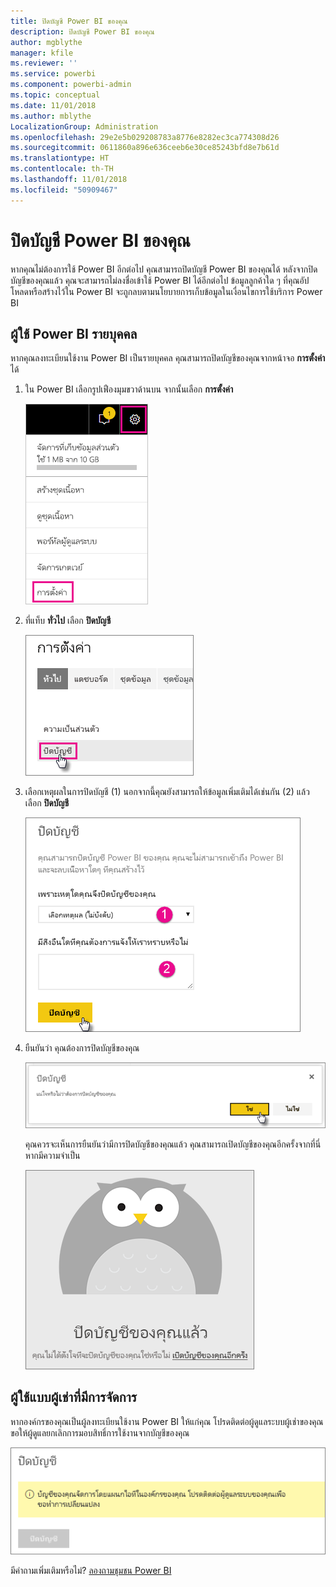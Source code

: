 ```yaml
---
title: ปิดบัญชี Power BI ของคุณ
description: ปิดบัญชี Power BI ของคุณ
author: mgblythe
manager: kfile
ms.reviewer: ''
ms.service: powerbi
ms.component: powerbi-admin
ms.topic: conceptual
ms.date: 11/01/2018
ms.author: mblythe
LocalizationGroup: Administration
ms.openlocfilehash: 29e2e5b029208783a8776e8282ec3ca774308d26
ms.sourcegitcommit: 0611860a896e636ceeb6e30ce85243bfd8e7b61d
ms.translationtype: HT
ms.contentlocale: th-TH
ms.lasthandoff: 11/01/2018
ms.locfileid: "50909467"
---
```

# <a name="closing-your-power-bi-account"></a>ปิดบัญชี Power BI ของคุณ

หากคุณไม่ต้องการใช้ Power BI อีกต่อไป คุณสามารถปิดบัญชี Power BI ของคุณได้  หลังจากปิดบัญชีของคุณแล้ว คุณจะสามารถไม่ลงชื่อเข้าใช้ Power BI ได้อีกต่อไป ข้อมูลลูกค้าใด ๆ ที่คุณอัปโหลดหรือสร้างไว้ใน Power BI จะถูกลบตามนโยบายการเก็บข้อมูลในเงื่อนไขการใช้บริการ Power BI

## <a name="individual-power-bi-users"></a>ผู้ใช้ Power BI รายบุคคล

หากคุณลงทะเบียนใช้งาน Power BI เป็นรายบุคคล คุณสามารถปิดบัญชีของคุณจากหน้าจอ **การตั้งค่า** ได้

1. ใน Power BI เลือกรูปเฟืองมุมขวาด้านบน จากนั้นเลือก **การตั้งค่า**

    ![การตั้งค่า](media/service-admin-closing-your-account/closeaccount-settings.png)

1. ที่แท็บ **ทั่วไป** เลือก **ปิดบัญชี**

    ![ปิดบัญชี](media/service-admin-closing-your-account/closeaccount-settings2.png)

1. เลือกเหตุผลในการปิดบัญชี (1) นอกจากนี้คุณยังสามารถให้ข้อมูลเพิ่มเติมได้เช่นกัน (2) แล้วเลือก **ปิดบัญชี**

    ![เลือกเหตุผล](media/service-admin-closing-your-account/closeaccount-settings3.png)

1. ยืนยันว่า คุณต้องการปิดบัญชีของคุณ

    ![ยืนยันการปิด](media/service-admin-closing-your-account/closeaccount-settings4.png)

    คุณควรจะเห็นการยืนยันว่ามีการปิดบัญชีของคุณแล้ว คุณสามารถเปิดบัญชีของคุณอีกครั้งจากที่นี่หากมีความจำเป็น

    ![การยืนยันบัญชี](media/service-admin-closing-your-account/closeaccount-settings5.png)

## <a name="managed-tenant-users"></a>ผู้ใช้แบบผู้เช่าที่มีการจัดการ

หากองค์กรของคุณเป็นผู้ลงทะเบียนใช้งาน Power BI ให้แก่คุณ โปรดติดต่อผู้ดูแลระบบผู้เช่าของคุณ ขอให้ผู้ดูแลยกเลิกการมอบสิทธิ์การใช้งานจากบัญชีของคุณ

![จัดการปิดบัญชี](media/service-admin-closing-your-account/closeaccountmanaged.png)

มีคำถามเพิ่มเติมหรือไม่? [ลองถามชุมชน Power BI](http://community.powerbi.com/)